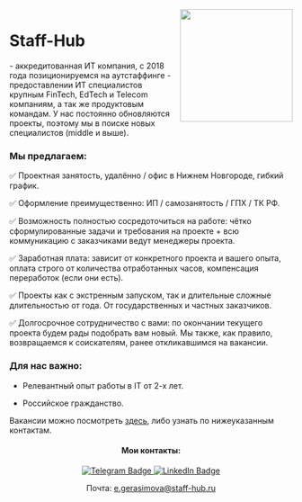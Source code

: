 <img align="right" width="200" src="https://user-images.githubusercontent.com/122780339/236243930-1d1b6525-852f-4357-88d6-da5b7d575f20.png" />

<p align='left'>
   <h1 href='https://staff-hub.ru/'>Staff-Hub</h1> - аккредитованная ИТ компания, с 2018 года позиционируемся на аутстаффинге - предоставлении ИТ специалистов крупным FinTech, EdTech и Telecom компаниям, а так же продуктовым командам. У нас постоянно обновляются проекты, поэтому мы в поиске новых специалистов (middle и выше).
</p>

<h3 align='left'>Мы предлагаем:</h3>

✅ Проектная занятость, удалённо / офис в Нижнем Новгороде, гибкий график.

✅ Оформление преимущественно: ИП / самозанятость / ГПХ / ТК РФ.

✅ Возможность полностью сосредоточиться на работе: чётко сформулированные задачи и требования на проекте + всю коммуникацию с заказчиками ведут менеджеры проекта.

✅ Заработная плата: зависит от конкретного проекта и вашего опыта, оплата строго от количества отработанных часов, компенсация переработок (если они есть).

✅ Проекты как с экстренным запуском, так и длительные сложные длительностью от года. От государственных и частных заказчиков.

✅ Долгосрочное сотрудничество с вами: по окончании текущего проекта будем рады подобрать вам новый. Мы также, как правило, возвращаемся к соискателям, ранее откликавшимся на вакансии. 

<h3 align='left'>Для нас важно:</h3>

- Релевантный опыт работы в IT от 2-х лет.

- Российское гражданство.

Вакансии можно посмотреть [здесь](https://geeklink.io/members/ekgerasimova/), либо узнать по нижеуказанным контактам.

<h4 align='center'>Мои контакты:</h4>
   
<p align='center'>
   <a href="https://t.me/geraterina">
   <img src="https://img.shields.io/badge/Telegram-blue?style=for-the-badge&logo=twitter&logoColor=white" alt="Telegram Badge"/>
   <a href="https://www.linkedin.com/in/ekaterina-gerasimova-staffhub/">
   <img src="https://img.shields.io/badge/LinkedIn-blue?style=for-the-badge&logo=linkedin&logoColor=white" alt="LinkedIn Badge"/>
   </a>   
</p>
<p align='center'>      
   Почта:
   <a href='mailto:e.gerasimova@staff-hub.ru'>e.gerasimova@staff-hub.ru</a>
</p>
